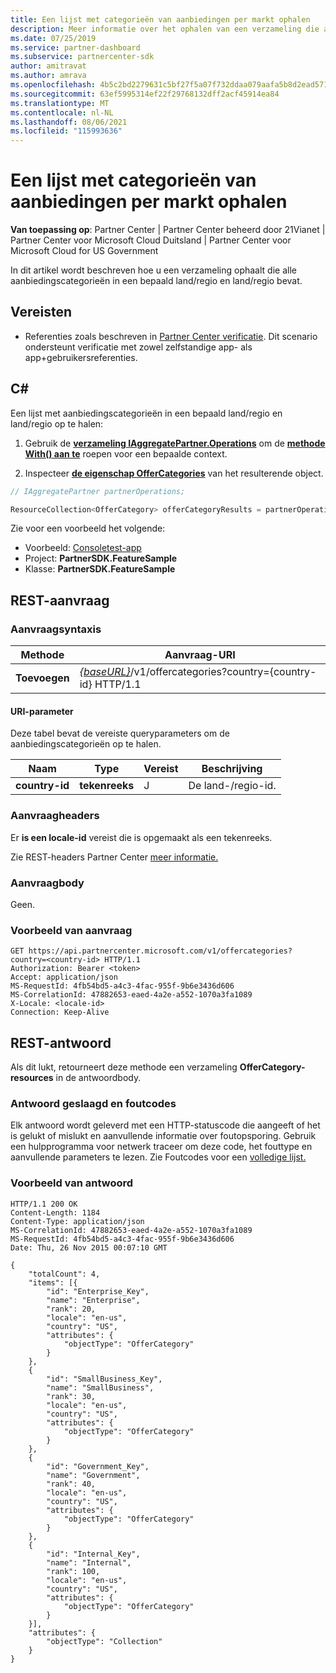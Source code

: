 ```yaml
---
title: Een lijst met categorieën van aanbiedingen per markt ophalen
description: Meer informatie over het ophalen van een verzameling die alle aanbiedingscategorieën in een bepaald land/bepaalde regio en land/regio voor alle Microsoft Clouds bevat.
ms.date: 07/25/2019
ms.service: partner-dashboard
ms.subservice: partnercenter-sdk
author: amitravat
ms.author: amrava
ms.openlocfilehash: 4b5c2bd2279631c5bf27f5a07f732ddaa079aafa5b8d2ead571c3c609d65edf0
ms.sourcegitcommit: 63ef5995314ef22f29768132dff2acf45914ea84
ms.translationtype: MT
ms.contentlocale: nl-NL
ms.lasthandoff: 08/06/2021
ms.locfileid: "115993636"
---
```

# <a name="get-a-list-of-offer-categories-by-market"></a>Een lijst met categorieën van aanbiedingen per markt ophalen

**Van toepassing op**: Partner Center | Partner Center beheerd door 21Vianet | Partner Center voor Microsoft Cloud Duitsland | Partner Center voor Microsoft Cloud for US Government

In dit artikel wordt beschreven hoe u een verzameling ophaalt die alle aanbiedingscategorieën in een bepaald land/regio en land/regio bevat.

## <a name="prerequisites"></a>Vereisten

- Referenties zoals beschreven in [Partner Center verificatie](partner-center-authentication.md). Dit scenario ondersteunt verificatie met zowel zelfstandige app- als app+gebruikersreferenties.

## <a name="c"></a>C\#

Een lijst met aanbiedingscategorieën in een bepaald land/regio en land/regio op te halen:

1. Gebruik de [**verzameling IAggregatePartner.Operations**](/dotnet/api/microsoft.store.partnercenter.iaggregatepartner) om de [**methode With() aan te**](/dotnet/api/microsoft.store.partnercenter.iaggregatepartner.with) roepen voor een bepaalde context.

2. Inspecteer [**de eigenschap OfferCategories**](/dotnet/api/microsoft.store.partnercenter.ipartner.offercategories) van het resulterende object.

``` csharp
// IAggregatePartner partnerOperations;

ResourceCollection<OfferCategory> offerCategoryResults = partnerOperations.With(RequestContextFactory.Instance.Create()).OfferCategories.ByCountry("US").Get();
```

Zie voor een voorbeeld het volgende:

- Voorbeeld: [Consoletest-app](console-test-app.md)
- Project: **PartnerSDK.FeatureSample**
- Klasse: **PartnerSDK.FeatureSample**

## <a name="rest-request"></a>REST-aanvraag

### <a name="request-syntax"></a>Aanvraagsyntaxis

| Methode  | Aanvraag-URI                                                                                  |
|---------|----------------------------------------------------------------------------------------------|
| **Toevoegen** | [*{baseURL}*](partner-center-rest-urls.md)/v1/offercategories?country={country-id} HTTP/1.1 |

#### <a name="uri-parameter"></a>URI-parameter

Deze tabel bevat de vereiste queryparameters om de aanbiedingscategorieën op te halen.

| Naam           | Type       | Vereist | Beschrijving            |
|----------------|------------|----------|------------------------|
| **country-id** | **tekenreeks** | J        | De land-/regio-id. |

### <a name="request-headers"></a>Aanvraagheaders

Er **is een locale-id** vereist die is opgemaakt als een tekenreeks.

Zie REST-headers Partner Center [meer informatie.](headers.md)

### <a name="request-body"></a>Aanvraagbody

Geen.

### <a name="request-example"></a>Voorbeeld van aanvraag

```http
GET https://api.partnercenter.microsoft.com/v1/offercategories?country=<country-id> HTTP/1.1
Authorization: Bearer <token>
Accept: application/json
MS-RequestId: 4fb54bd5-a4c3-4fac-955f-9b6e3436d606
MS-CorrelationId: 47882653-eaed-4a2e-a552-1070a3fa1089
X-Locale: <locale-id>
Connection: Keep-Alive
```

## <a name="rest-response"></a>REST-antwoord

Als dit lukt, retourneert deze methode een verzameling **OfferCategory-resources** in de antwoordbody.

### <a name="response-success-and-error-codes"></a>Antwoord geslaagd en foutcodes

Elk antwoord wordt geleverd met een HTTP-statuscode die aangeeft of het is gelukt of mislukt en aanvullende informatie over foutopsporing. Gebruik een hulpprogramma voor netwerk traceer om deze code, het fouttype en aanvullende parameters te lezen. Zie Foutcodes voor een [volledige lijst.](error-codes.md)

### <a name="response-example"></a>Voorbeeld van antwoord

```http
HTTP/1.1 200 OK
Content-Length: 1184
Content-Type: application/json
MS-CorrelationId: 47882653-eaed-4a2e-a552-1070a3fa1089
MS-RequestId: 4fb54bd5-a4c3-4fac-955f-9b6e3436d606
Date: Thu, 26 Nov 2015 00:07:10 GMT

{
    "totalCount": 4,
    "items": [{
        "id": "Enterprise_Key",
        "name": "Enterprise",
        "rank": 20,
        "locale": "en-us",
        "country": "US",
        "attributes": {
            "objectType": "OfferCategory"
        }
    },
    {
        "id": "SmallBusiness_Key",
        "name": "SmallBusiness",
        "rank": 30,
        "locale": "en-us",
        "country": "US",
        "attributes": {
            "objectType": "OfferCategory"
        }
    },
    {
        "id": "Government_Key",
        "name": "Government",
        "rank": 40,
        "locale": "en-us",
        "country": "US",
        "attributes": {
            "objectType": "OfferCategory"
        }
    },
    {
        "id": "Internal_Key",
        "name": "Internal",
        "rank": 100,
        "locale": "en-us",
        "country": "US",
        "attributes": {
            "objectType": "OfferCategory"
        }
    }],
    "attributes": {
        "objectType": "Collection"
    }
}
```
